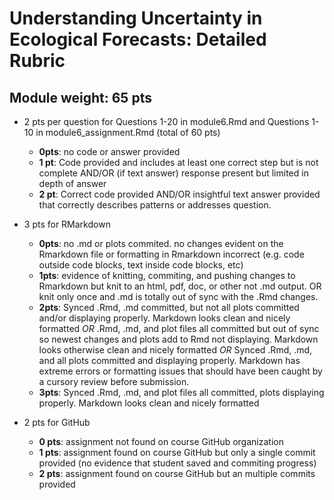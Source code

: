 # Understanding Uncertainty in Ecological Forecasts: Detailed Rubric

## Module weight: 65 pts

- 2 pts per question for Questions 1-20 in module6.Rmd and Questions 1-10 in module6_assignment.Rmd (total of 60 pts)
    - **0pts**: no code or answer provided
    - **1 pt**: Code provided and includes at least one correct step but is not complete AND/OR (if text answer) response present but limited in depth of answer
    - **2 pt**: Correct code provided AND/OR insightful text answer provided that correctly describes patterns or addresses question.
    
- 3 pts for RMarkdown
    - **0pts**: no .md or plots commited. no changes evident on the Rmarkdown file or formatting in Rmarkdown incorrect (e.g. code outside code blocks, text inside code blocks, etc)
    - **1pts**: evidence of knitting, commiting, and pushing changes to Rmarkdown but knit to an html, pdf, doc, or other not .md output. OR knit only once and .md is totally out of sync with the .Rmd changes.
    - **2pts**: Synced .Rmd, .md committed, but not all plots committed and/or displaying properly. Markdown looks clean and nicely formatted
        _OR_ .Rmd, .md, and plot files all committed but out of sync so newest changes and plots add to Rmd not displaying. Markdown looks otherwise clean and nicely formatted
        _OR_ Synced .Rmd, .md, and all plots committed and displaying properly. Markdown has extreme errors or formatting issues that should have been caught by a cursory review before submission.
    - **3pts**: Synced .Rmd, .md, and plot files all committed, plots displaying properly. Markdown looks clean and nicely formatted
    
- 2 pts for GitHub
  - **0 pts**: assignment not found on course GitHub organization
  - **1 pts**: assignment found on course GitHub but only a single commit provided (no evidence that student saved and commiting progress)
  - **2 pts**: assignment found on course GitHub but an multiple commits provided